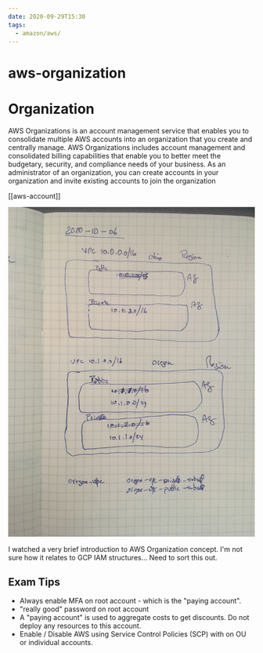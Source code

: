 ```yaml
---
date: 2020-09-29T15:30
tags:
  - amazon/aws/
---
```


# aws-organization
# Organization

AWS Organizations is an account management service that enables you to consolidate multiple AWS accounts into an organization that you create and centrally manage. AWS Organizations includes account management and consolidated billing capabilities that enable you to better meet the budgetary, security, and compliance needs of your business. As an administrator of an organization, you can create accounts in your organization and invite existing accounts to join the organization

[[aws-account]]

![Notebook Page 001](./static/note-001.jpg)

I watched a very brief introduction to AWS Organization concept. I'm not sure how it relates to GCP IAM structures... Need to sort this out.

## Exam Tips

* Always enable MFA on root account - which is the "paying account".
* "really good" password on root account
* A "paying account" is used to aggregate costs to get discounts. Do not deploy any resources to this account.
* Enable / Disable AWS using Service Control Policies (SCP) with on OU or individual accounts.
